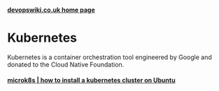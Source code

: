 
#### [devopswiki.co.uk home page](/)

# Kubernetes

Kubernetes is a container orchestration tool engineered by Google and donated to the Cloud Native Foundation.

#### [microk8s | how to install a kubernetes cluster on Ubuntu](kubernetes/kubernetes-microk8s)

